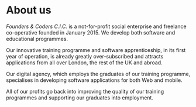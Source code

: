 # About us

*Founders & Coders C.I.C.* is a not-for-profit social enterprise and freelance co-operative founded in January 2015. We develop both software and educational programmes. 

Our innovative training programme and software apprenticeship, in its first year of operation, is already greatly over-subscribed and attracts applications from all over London, the rest of  the UK and abroad.

Our digital agency, which employs the graduates of our training programme, specialises in developing software applications for both Web and mobile.

All of our profits go back into improving the quality of our training programmes and supporting our graduates into employment.